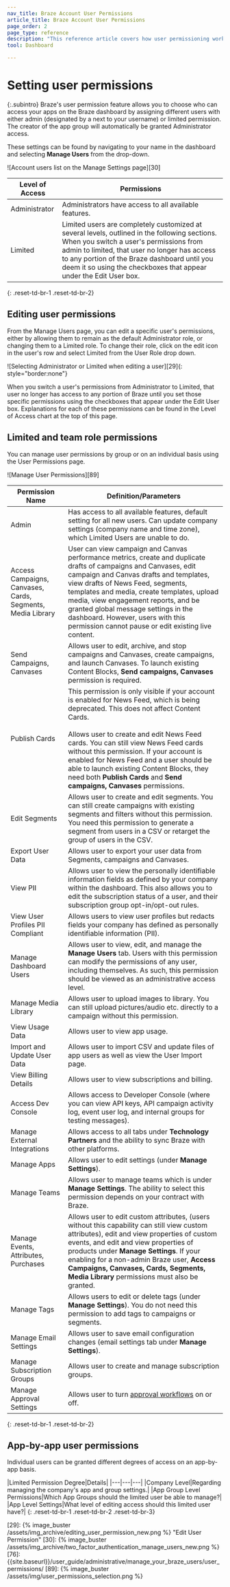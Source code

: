 ```yaml
---
nav_title: Braze Account User Permissions
article_title: Braze Account User Permissions
page_order: 2
page_type: reference
description: "This reference article covers how user permissioning works at Braze. Here you can learn how to edit and set user permissions, choosing who can access your apps in the dashboard."
tool: Dashboard

---
```


# Setting user permissions

<style>
.fa-crown {
  color: gold;
}
</style>

{:.subintro}
Braze's user permission feature allows you to choose who can access your apps on the Braze dashboard by assigning different users with either admin (designated by a <i class="fas  fa-crown" aria-label="crown icon"></i> next to your username) or limited permission. The creator of the app group will automatically be granted Administrator access. 

These settings can be found by navigating to your name in the dashboard and selecting **Manage Users** from the drop-down. 

![Account users list on the Manage Settings page][30]

|Level of Access|Permissions|
|---|---|
|Administrator|Administrators have access to all available features.|
|Limited|Limited users are completely customized at several levels, outlined in the following sections. When you switch a user's permissions from admin to limited, that user no longer has access to any portion of the Braze dashboard until you deem it so using the checkboxes that appear under the Edit User box.|
{: .reset-td-br-1 .reset-td-br-2}

## Editing user permissions

From the Manage Users page, you can edit a specific user's permissions, either by allowing them to remain as the default Administrator role, or changing them to a Limited role. To change their role, click on the edit icon in the user's row and select Limited from the User Role drop down.

![Selecting Administrator or Limited when editing a user][29]{: style="border:none"}

When you switch a user's permissions from Administrator to Limited, that user no longer has access to any portion of Braze until you set those specific permissions using the checkboxes that appear under the Edit User box. Explanations for each of these permissions can be found in the Level of Access chart at the top of this page.

## Limited and team role permissions

You can manage user permissions by group or on an individual basis using the User Permissions page.

![Manage User Permissions][89]

|Permission Name|Definition/Parameters|
|---|---|
|Admin|Has access to all available features, default setting for all new users. Can update company settings (company name and time zone), which Limited Users are unable to do.|
|Access Campaigns, Canvases, Cards, Segments, Media Library| User can view campaign and Canvas performance metrics, create and duplicate drafts of campaigns and Canvases, edit campaign and Canvas drafts and templates, view drafts of News Feed, segments, templates and media, create templates, upload media, view engagement reports, and be granted global message settings in the dashboard. However, users with this permission cannot pause or edit existing live content. |
|Send Campaigns, Canvases| Allows user to edit, archive, and stop campaigns and Canvases, create campaigns, and launch Canvases. To launch existing Content Blocks, **Send campaigns, Canvases** permission is required. |
|Publish Cards| This permission is only visible if your account is enabled for News Feed, which is being deprecated. This does not affect Content Cards.<br><br>Allows user to create and edit News Feed cards. You can still view News Feed cards without this permission. If your account is enabled for News Feed and a user should be able to launch existing Content Blocks, they need both **Publish Cards** and **Send campaigns, Canvases** permissions. |
|Edit Segments| Allows user to create and edit segments. You can still create campaigns with existing segments and filters without this permission. You need this permission to generate a segment from users in a CSV or retarget the group of users in the CSV.|
|Export User Data| Allows user to export your user data from Segments, campaigns and Canvases. |
|View PII | Allows user to view the personally identifiable information fields as defined by your company within the dashboard. This also allows you to edit the subscription status of a user, and their subscription group opt-in/opt-out rules.|
|View User Profiles PII Compliant| Allows users to view user profiles but redacts fields your company has defined as personally identifiable information (PII). |
|Manage Dashboard Users| Allows user to view, edit, and manage the **Manage Users** tab. Users with this permission can modify the permissions of any user, including themselves. As such, this permission should be viewed as an administrative access level.|
|Manage Media Library| Allows user to upload images to library. You can still upload pictures/audio etc. directly to a campaign without this permission.|
|View Usage Data| Allows user to view app usage.|
|Import and Update User Data| Allows user to import CSV and update files of app users as well as view the User Import page.|
|View Billing Details| Allows user to view subscriptions and billing. |
|Access Dev Console| Allows access to Developer Console (where you can view API keys, API campaign activity log, event user log, and internal groups for testing messages).|
|Manage External Integrations| Allows access to all tabs under **Technology Partners** and the ability to sync Braze with other platforms.|
|Manage Apps| Allows user to edit settings (under **Manage Settings**).|
|Manage Teams|Allows user to manage teams which is under **Manage Settings**. The ability to select this permission depends on your contract with Braze.|
|Manage Events, Attributes, Purchases|Allows user to edit custom attributes, (users without this capability can still view custom attributes), edit and view properties of custom events, and edit and view properties of products under **Manage Settings**. If your enabling for a non-admin Braze user, **Access Campaigns, Canvases, Cards, Segments, Media Library** permissions must also be granted. |
|Manage Tags|Allows users to edit or delete tags (under **Manage Settings**). You do not need this permission to add tags to campaigns or segments.|
|Manage Email Settings|Allows user to save email configuration changes (email settings tab under **Manage Settings**).|
|Manage Subscription Groups | Allows user to create and manage subscription groups. |
|Manage Approval Settings| Allows user to turn [approval workflows]({{site.baseurl}}/user_guide/engagement_tools/campaigns/managing_campaigns/campaign_approval) on or off. |
{: .reset-td-br-1 .reset-td-br-2}

## App-by-app user permissions

Individual users can be granted different degrees of access on an app-by-app basis.

|Limited Permission Degree|Details|
|---|---|---|
|Company Level|Regarding managing the company's app and group settings.|
|App Group Level Permissions|Which App Groups should the limited user be able to manage?|
|App Level Settings|What level of editing access should this limited user have?|
{: .reset-td-br-1 .reset-td-br-2 .reset-td-br-3}

[29]: {% image_buster /assets/img_archive/editing_user_permission_new.png %} "Edit User Permission"
[30]: {% image_buster /assets/img_archive/two_factor_authentication_manage_users_new.png %}
[76]: {{site.baseurl}}/user_guide/administrative/manage_your_braze_users/user_permissions/
[89]: {% image_buster /assets/img/user_permissions_selection.png %}
